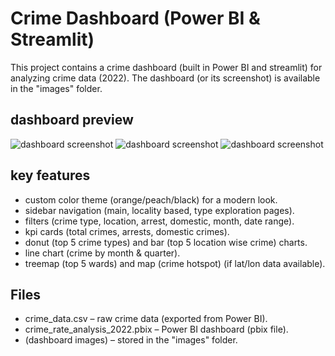 # Crime Dashboard (Power BI & Streamlit)

This project contains a crime dashboard (built in Power BI and streamlit) for analyzing crime data (2022). The dashboard (or its screenshot) is available in the "images" folder.

## dashboard preview

![dashboard screenshot](images/dashboard.png)
![dashboard screenshot](images/dashboard.png)
![dashboard screenshot](images/dashboard.png)

## key features

- custom color theme (orange/peach/black) for a modern look.
- sidebar navigation (main, locality based, type exploration pages).
- filters (crime type, location, arrest, domestic, month, date range).
- kpi cards (total crimes, arrests, domestic crimes).
- donut (top 5 crime types) and bar (top 5 location wise crime) charts.
- line chart (crime by month & quarter).
- treemap (top 5 wards) and map (crime hotspot) (if lat/lon data available).

## Files

- crime_data.csv – raw crime data (exported from Power BI).
- crime_rate_analysis_2022.pbix – Power BI dashboard (pbix file).
- (dashboard images) – stored in the "images" folder.
